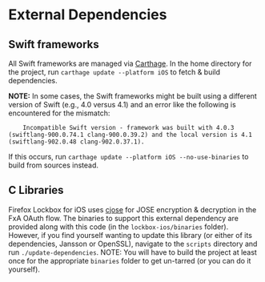 # External Dependencies

## Swift frameworks

All Swift frameworks are managed via [Carthage](https://github.com/carthage/carthage). In the home directory for the project, run `carthage update --platform iOS` to fetch & build dependencies.

**NOTE:**  In some cases, the Swift frameworks might be built using a different version of Swift (e.g., 4.0 versus 4.1) and an error like the following is encountered for the mismatch:

```
	Incompatible Swift version - framework was built with 4.0.3 (swiftlang-900.0.74.1 clang-900.0.39.2) and the local version is 4.1 (swiftlang-902.0.48 clang-902.0.37.1).
```

If this occurs, run `carthage update --platform iOS --no-use-binaries` to build from sources instead.

## C Libraries

Firefox Lockbox for iOS uses [cjose](https://github.com/cisco/cjose) for JOSE encryption & decryption in the FxA OAuth flow. The binaries to support this external dependency are provided along with this code (in the `lockbox-ios/binaries` folder). However, if you find yourself wanting to update this library (or either of its dependencies, Jansson or OpenSSL), navigate to the `scripts` directory and run `./update-dependencies`. NOTE: You will have to build the project at least once for the appropriate `binaries` folder to get un-tarred (or you can do it yourself).
